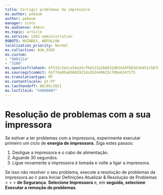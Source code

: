 ```yaml
---
title: Corrigir problemas da impressora
ms.author: pebaum
author: pebaum
manager: scotv
ms.audience: Admin
ms.topic: article
ms.service: o365-administration
ROBOTS: NOINDEX, NOFOLLOW
localization_priority: Normal
ms.collection: Adm_O365
ms.custom:
- "9001214"
- "3186"
ms.openlocfilehash: bf532c2b2ce54a33cfbd122a2b8032d8343df881634d51c507b3c743d7ed1d6c
ms.sourcegitcommit: b5f7da89a650d2915dc652449623c78be6247175
ms.translationtype: MT
ms.contentlocale: pt-PT
ms.lasthandoff: 08/05/2021
ms.locfileid: "54068607"
---
```

# <a name="troubleshoot-your-printer"></a>Resolução de problemas com a sua impressora

Se estiver a ter problemas com a impressora, experimente executar primeiro um ciclo de **energia de impressora.** Siga estes passos:

1. Desligue a impressora e o cabo de alimentação.
2. Aguarde 30 segundos.
3. Ligue novamente a impressora à tomada e volte a ligar a impressora.

Se isso não resolver o seu problema, execute a resolução de problemas da impressora ao ir para Iniciar Definições Atualizar & Resolução de Problemas  >    >    >  **de Segurança**. **Selecione Impressora** e, em **seguida, selecione Executar a remoção de problemas**.